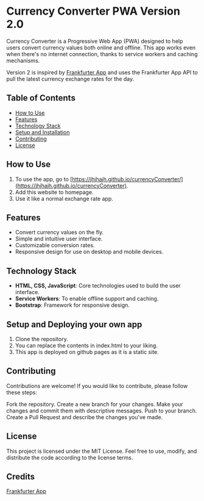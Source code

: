 # Currency Converter PWA Version 2.0

Currency Converter is a Progressive Web App (PWA) designed to help users convert currency values both online and offline. This app works even when there's no internet connection, thanks to service workers and caching mechanisms.

Version 2 is inspired by [Frankfurter App](https://www.frankfurter.app/) and uses the Frankfurter App API to pull the latest currency exchange rates for the day.


## Table of Contents
- [How to Use](#how-to-use)
- [Features](#features)
- [Technology Stack](#technology-stack)
- [Setup and Installation](#setup-and-installation)
- [Contributing](#contributing)
- [License](#license)

## How to Use
1. To use the app, go to [https://jhjhajh.github.io/currencyConverter/](https://jhjhajh.github.io/currencyConverter).
2. Add this website to homepage.
3. Use it like a normal exchange rate app.

## Features
- Convert currency values on the fly.
- Simple and intuitive user interface.
- Customizable conversion rates.
- Responsive design for use on desktop and mobile devices.

## Technology Stack
- **HTML, CSS, JavaScript**: Core technologies used to build the user interface.
- **Service Workers**: To enable offline support and caching.
- **Bootstrap**: Framework for responsive design.

## Setup and Deploying your own app
1. Clone the repository.
2. You can replace the contents in index.html to your liking.
3. This app is deployed on github pages as it is a static site.


## Contributing
Contributions are welcome! If you would like to contribute, please follow these steps:

Fork the repository.
Create a new branch for your changes.
Make your changes and commit them with descriptive messages.
Push to your branch.
Create a Pull Request and describe the changes you've made.

## License
This project is licensed under the MIT License. Feel free to use, modify, and distribute the code according to the license terms.

## Credits
[Frankfurter App](https://www.frankfurter.app/)
